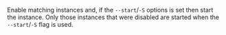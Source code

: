 Enable matching instances and, if the `--start`/`-S` options is set then
start the instance. Only those instances that were disabled are started
when the `--start`/`-S` flag is used.
